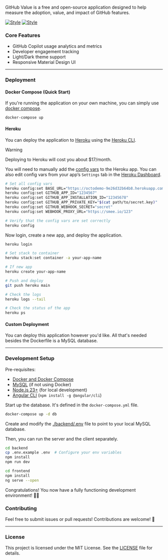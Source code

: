 GitHub Value is a free and open-source application designed to help measure the adoption, value, and impact of GitHub features.

[![Style](https://github.com/user-attachments/assets/09c494cd-fbdb-4b8e-9cb3-696371e9487a)](https://github.com/settings/appearance#gh-dark-mode-only)
[![Style](https://github.com/user-attachments/assets/aca22119-b996-4bd4-b215-63874cce91c1)](https://github.com/settings/appearance#gh-light-mode-only)

### Core Features

- GitHub Copilot usage analytics and metrics
- Developer engagement tracking
- Light/Dark theme support
- Responsive Material Design UI

------------

### Deployment

#### Docker Compose (Quick Start)

If you're running the application on your own machine, you can simply use [docker compose](https://docs.docker.com/compose/install/).

```
docker-compose up
```

#### Heroku

You can deploy the application to [Heroku](https://www.heroku.com/) using the [Heroku CLI](https://devcenter.heroku.com/articles/heroku-cli#install-with-an-installer).

> [!WARNING]
> Deploying to Heroku will cost you about $17/month.

You will need to manually add the [config vars](https://devcenter.heroku.com/articles/config-vars) to the Heroku app. You can also edit config vars from your app’s `Settings` tab in the [Heroku Dashboard](https://dashboard.heroku.com/).

```bash
# Set all config vars
heroku config:set BASE_URL="https://octodemo-9e26d32b64b8.herokuapp.com"
heroku config:set GITHUB_APP_ID="1234567"
heroku config:set GITHUB_APP_INSTALLATION_ID="12345678"
heroku config:set GITHUB_APP_PRIVATE_KEY="$(cat path/to/secret.key)"
heroku config:set GITHUB_WEBHOOK_SECRET="secret"
heroku config:set WEBHOOK_PROXY_URL="https://smee.io/123"

# Verify that the config vars are set correctly
heroku config
```

Now login, create a new app, and deploy the application.

```bash
heroku login

# Set stack to container
heroku stack:set container -a your-app-name

# If new app
heroku create your-app-name

# Push and deploy
git push heroku main

# Check the logs
heroku logs --tail

# Check the status of the app
heroku ps
```

#### Custom Deployment

You can deploy this application however you'd like. All that's needed besides the Dockerfile is a MySQL database.

------------

### Development Setup

Pre-requisites:

- [Docker and Docker Compose](https://docs.docker.com/compose/install/)
- [MySQL](https://dev.mysql.com/doc/mysql-getting-started/en/) (if not using Docker)
- [Node.js 23+](https://nodejs.org/en) (for local development)
- [Angular CLI](https://angular.dev/tools/cli/setup-local#install-the-angular-cli) (`npm install -g @angular/cli`)

Start up the database. It's defined in the `docker-compose.yml` file.

```bash
docker-compose up -d db
```

Create and modify the [./backend/.env](./backend/.env.example) file to point to your local MySQL database.

Then, you can run the server and the client separately.

```bash
cd backend
cp .env.example .env  # Configure your env variables
npm install
npm run dev
```

```bash
cd frontend
npm install
ng serve --open
```

Congratulations! You now have a fully functioning development environment! 🧑‍💻

### Contributing

Feel free to submit issues or pull requests! Contributions are welcome! 🤗

------------

### License

This project is licensed under the MIT License. See the [LICENSE](./LICENSE) file for details.
